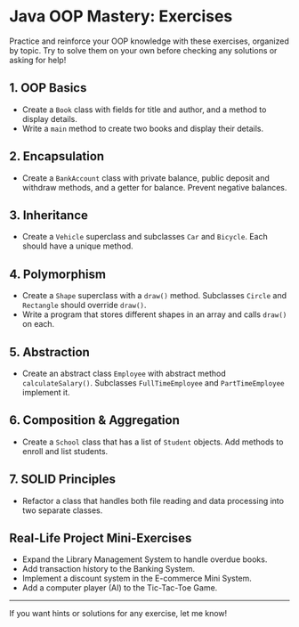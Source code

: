 # Java OOP Mastery: Exercises

Practice and reinforce your OOP knowledge with these exercises, organized by topic. Try to solve them on your own before checking any solutions or asking for help!

## 1. OOP Basics
- Create a `Book` class with fields for title and author, and a method to display details.
- Write a `main` method to create two books and display their details.

## 2. Encapsulation
- Create a `BankAccount` class with private balance, public deposit and withdraw methods, and a getter for balance. Prevent negative balances.

## 3. Inheritance
- Create a `Vehicle` superclass and subclasses `Car` and `Bicycle`. Each should have a unique method.

## 4. Polymorphism
- Create a `Shape` superclass with a `draw()` method. Subclasses `Circle` and `Rectangle` should override `draw()`.
- Write a program that stores different shapes in an array and calls `draw()` on each.

## 5. Abstraction
- Create an abstract class `Employee` with abstract method `calculateSalary()`. Subclasses `FullTimeEmployee` and `PartTimeEmployee` implement it.

## 6. Composition & Aggregation
- Create a `School` class that has a list of `Student` objects. Add methods to enroll and list students.

## 7. SOLID Principles
- Refactor a class that handles both file reading and data processing into two separate classes.

## Real-Life Project Mini-Exercises
- Expand the Library Management System to handle overdue books.
- Add transaction history to the Banking System.
- Implement a discount system in the E-commerce Mini System.
- Add a computer player (AI) to the Tic-Tac-Toe Game.

---

If you want hints or solutions for any exercise, let me know!
